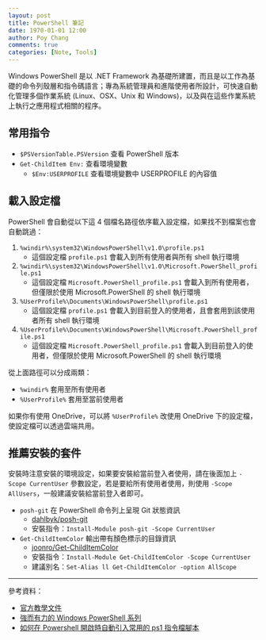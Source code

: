 ```yaml
---
layout: post
title: PowerShell 筆記
date: 1970-01-01 12:00
author: Poy Chang
comments: true
categories: [Note, Tools]
---
```

Windows PowerShell 是以 .NET Framework 為基礎所建置，而且是以工作為基礎的命令列殼層和指令碼語言；專為系統管理員和進階使用者所設計，可快速自動化管理多個作業系統 (Linux、OSX、Unix 和 Windows)，以及與在這些作業系統上執行之應用程式相關的程序。

## 常用指令

* `$PSVersionTable.PSVersion` 查看 PowerShell 版本
* `Get-ChildItem Env:` 查看環境變數
	* `$Env:USERPROFILE` 查看環境變數中 USERPROFILE 的內容值 

## 載入設定檔

PowerShell 會自動從以下這 4 個檔名路徑依序載入設定檔，如果找不到檔案也會自動跳過：

1. `%windir%\system32\WindowsPowerShell\v1.0\profile.ps1`
	* 這個設定檔 `profile.ps1` 會載入到所有使用者與所有 shell 執行環境
2. `%windir%\system32\WindowsPowerShell\v1.0\Microsoft.PowerShell_profile.ps1` 
	* 這個設定檔 `Microsoft.PowerShell_profile.ps1` 會載入到所有使用者，但僅限於使用 Microsoft.PowerShell 的 shell 執行環境
3. `%UserProfile%\Documents\WindowsPowerShell\profile.ps1` 
	* 這個設定檔 `profile.ps1` 會載入到目前登入的使用者，且會套用到該使用者所有 shell 執行環境
4. `%UserProfile%\Documents\WindowsPowerShell\Microsoft.PowerShell_profile.ps1` 
	* 這個設定檔 `Microsoft.PowerShell_profile.ps1` 會載入到目前登入的使用者，但僅限於使用 Microsoft.PowerShell 的 shell 執行環境

從上面路徑可以分成兩類：

* `%windir%` 套用至所有使用者
* `%UserProfile%` 套用至當前使用者

如果你有使用 OneDrive，可以將 `%UserProfile%` 改使用 OneDrive 下的設定檔，使設定檔可以透過雲端共用。

## 推薦安裝的套件

安裝時注意安裝的環境設定，如果要安裝給當前登入者使用，請在後面加上 `-Scope CurrentUser` 參數設定，若是要給所有使用者使用，則使用 `-Scope AllUsers`，一般建議安裝給當前登入者即可。

* `posh-git` 在 PowerShell 命令列上呈現 Git 狀態資訊
	* [dahlbyk/posh-git](https://github.com/dahlbyk/posh-git)
	* 安裝指令：`Install-Module posh-git -Scope CurrentUser`
* `Get-ChildItemColor` 輸出帶有顏色標示的目錄資訊
	* [joonro/Get-ChildItemColor](https://github.com/joonro/Get-ChildItemColor)
	* 安裝指令：`Install-Module Get-ChildItemColor -Scope CurrentUser`
	* 建議別名：`Set-Alias ll Get-ChildItemColor -option AllScope`

----------

參考資料：

* [官方教學文件](https://docs.microsoft.com/zh-tw/powershell/scripting/powershell-scripting)
* [強而有力的 Windows PowerShell 系列](http://ithelp.ithome.com.tw/users/20005121/ironman/54)
* [如何在 Powershell 開啟時自動引入常用的 ps1 指令檔腳本](https://msdn.microsoft.com/zh-tw/library/dn464004.aspx)